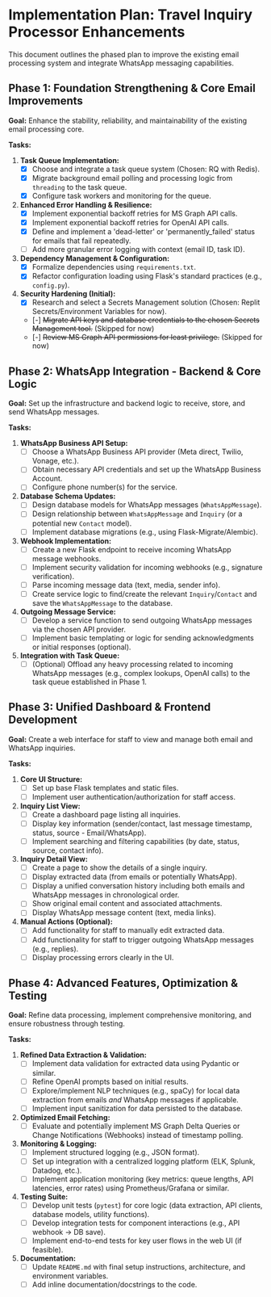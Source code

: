 # Implementation Plan: Travel Inquiry Processor Enhancements

This document outlines the phased plan to improve the existing email processing system and integrate WhatsApp messaging capabilities.

## Phase 1: Foundation Strengthening & Core Email Improvements

**Goal:** Enhance the stability, reliability, and maintainability of the existing email processing core.

**Tasks:**

1.  **Task Queue Implementation:**
    *   [x] Choose and integrate a task queue system (Chosen: RQ with Redis).
    *   [x] Migrate background email polling and processing logic from `threading` to the task queue.
    *   [x] Configure task workers and monitoring for the queue.
2.  **Enhanced Error Handling & Resilience:**
    *   [x] Implement exponential backoff retries for MS Graph API calls.
    *   [x] Implement exponential backoff retries for OpenAI API calls.
    *   [x] Define and implement a 'dead-letter' or 'permanently_failed' status for emails that fail repeatedly.
    *   [ ] Add more granular error logging with context (email ID, task ID).
3.  **Dependency Management & Configuration:**
    *   [x] Formalize dependencies using `requirements.txt`.
    *   [x] Refactor configuration loading using Flask's standard practices (e.g., `config.py`).
4.  **Security Hardening (Initial):**
    *   [x] Research and select a Secrets Management solution (Chosen: Replit Secrets/Environment Variables for now).
    *   [-] ~~Migrate API keys and database credentials to the chosen Secrets Management tool.~~ (Skipped for now)
    *   [-] ~~Review MS Graph API permissions for least privilege.~~ (Skipped for now)

## Phase 2: WhatsApp Integration - Backend & Core Logic

**Goal:** Set up the infrastructure and backend logic to receive, store, and send WhatsApp messages.

**Tasks:**

1.  **WhatsApp Business API Setup:**
    *   [ ] Choose a WhatsApp Business API provider (Meta direct, Twilio, Vonage, etc.).
    *   [ ] Obtain necessary API credentials and set up the WhatsApp Business Account.
    *   [ ] Configure phone number(s) for the service.
2.  **Database Schema Updates:**
    *   [ ] Design database models for WhatsApp messages (`WhatsAppMessage`).
    *   [ ] Design relationship between `WhatsAppMessage` and `Inquiry` (or a potential new `Contact` model).
    *   [ ] Implement database migrations (e.g., using Flask-Migrate/Alembic).
3.  **Webhook Implementation:**
    *   [ ] Create a new Flask endpoint to receive incoming WhatsApp message webhooks.
    *   [ ] Implement security validation for incoming webhooks (e.g., signature verification).
    *   [ ] Parse incoming message data (text, media, sender info).
    *   [ ] Create service logic to find/create the relevant `Inquiry`/`Contact` and save the `WhatsAppMessage` to the database.
4.  **Outgoing Message Service:**
    *   [ ] Develop a service function to send outgoing WhatsApp messages via the chosen API provider.
    *   [ ] Implement basic templating or logic for sending acknowledgments or initial responses (optional).
5.  **Integration with Task Queue:**
    *   [ ] (Optional) Offload any heavy processing related to incoming WhatsApp messages (e.g., complex lookups, OpenAI calls) to the task queue established in Phase 1.

## Phase 3: Unified Dashboard & Frontend Development

**Goal:** Create a web interface for staff to view and manage both email and WhatsApp inquiries.

**Tasks:**

1.  **Core UI Structure:**
    *   [ ] Set up base Flask templates and static files.
    *   [ ] Implement user authentication/authorization for staff access.
2.  **Inquiry List View:**
    *   [ ] Create a dashboard page listing all inquiries.
    *   [ ] Display key information (sender/contact, last message timestamp, status, source - Email/WhatsApp).
    *   [ ] Implement searching and filtering capabilities (by date, status, source, contact info).
3.  **Inquiry Detail View:**
    *   [ ] Create a page to show the details of a single inquiry.
    *   [ ] Display extracted data (from emails or potentially WhatsApp).
    *   [ ] Display a unified conversation history including both emails and WhatsApp messages in chronological order.
    *   [ ] Show original email content and associated attachments.
    *   [ ] Display WhatsApp message content (text, media links).
4.  **Manual Actions (Optional):**
    *   [ ] Add functionality for staff to manually edit extracted data.
    *   [ ] Add functionality for staff to trigger outgoing WhatsApp messages (e.g., replies).
    *   [ ] Display processing errors clearly in the UI.

## Phase 4: Advanced Features, Optimization & Testing

**Goal:** Refine data processing, implement comprehensive monitoring, and ensure robustness through testing.

**Tasks:**

1.  **Refined Data Extraction & Validation:**
    *   [ ] Implement data validation for extracted data using Pydantic or similar.
    *   [ ] Refine OpenAI prompts based on initial results.
    *   [ ] Explore/implement NLP techniques (e.g., spaCy) for local data extraction from emails *and* WhatsApp messages if applicable.
    *   [ ] Implement input sanitization for data persisted to the database.
2.  **Optimized Email Fetching:**
    *   [ ] Evaluate and potentially implement MS Graph Delta Queries or Change Notifications (Webhooks) instead of timestamp polling.
3.  **Monitoring & Logging:**
    *   [ ] Implement structured logging (e.g., JSON format).
    *   [ ] Set up integration with a centralized logging platform (ELK, Splunk, Datadog, etc.).
    *   [ ] Implement application monitoring (key metrics: queue lengths, API latencies, error rates) using Prometheus/Grafana or similar.
4.  **Testing Suite:**
    *   [ ] Develop unit tests (`pytest`) for core logic (data extraction, API clients, database models, utility functions).
    *   [ ] Develop integration tests for component interactions (e.g., API webhook -> DB save).
    *   [ ] Implement end-to-end tests for key user flows in the web UI (if feasible).
5.  **Documentation:**
    *   [ ] Update `README.md` with final setup instructions, architecture, and environment variables.
    *   [ ] Add inline documentation/docstrings to the code. 